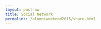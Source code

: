 ```yaml
---
layout: post-aw
title: Social Network
permalink: /alumniweekend2015/share.html
---
```

<div class="tagboard-embed" tgb-slug="ucsc50/205580"></div>
<script src="https://tagboard.com/public/js/embed.js"></script>
